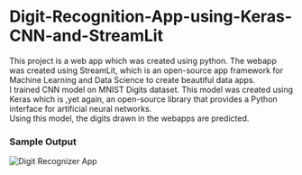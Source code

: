 # Digit-Recognition-App-using-Keras-CNN-and-StreamLit
This project is a web app which was created using python. The webapp was created using StreamLit, which is an open-source app framework for Machine Learning and Data Science to create beautiful data apps.<br/>
I trained CNN model on MNIST Digits dataset. This model was created using Keras which is ,yet again, an open-source library that provides a Python interface for artificial neural networks.<br/>
Using this model, the digits drawn in the webapps are predicted.<br/>
### Sample Output
![Digit Recognizer App](Sample_Output/streamlit-app-2020.gif)
